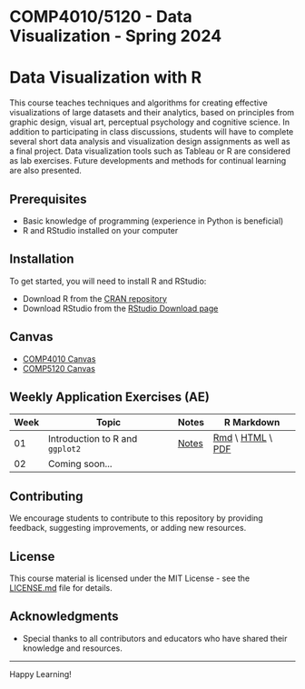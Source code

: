 # COMP4010/5120 - Data Visualization - Spring 2024

# Data Visualization with R
This course teaches techniques and algorithms for creating effective visualizations of large datasets and their analytics, based on principles from graphic design, visual art, perceptual psychology and cognitive science. In addition to participating in class discussions, students will have to complete several short data analysis and visualization design assignments as well as a final project. Data visualization tools such as Tableau or R are considered as lab exercises. Future developments and methods for continual learning are also presented.

## Prerequisites

- Basic knowledge of programming (experience in Python is beneficial)
- R and RStudio installed on your computer

## Installation

To get started, you will need to install R and RStudio:

- Download R from the [CRAN repository](https://cran.r-project.org/)
- Download RStudio from the [RStudio Download page](https://www.rstudio.com/products/rstudio/download/)

## Canvas

- [COMP4010 Canvas](https://vinuni.instructure.com/courses/1977)
- [COMP5120 Canvas](https://vinuni.instructure.com/courses/1977)

## Weekly Application Exercises (AE)
| Week | Topic | Notes | R Markdown |
| --- | --- | --- | --- |
| 01 | Introduction to R and `ggplot2` | [Notes](Week%201/Week1-AE-Notes.md) | [Rmd](Week%201/Week1-AE-RMarkdown.Rmd) \ [HTML](Week%201/Week1-AE-RMarkdown.html) \ [PDF](Week%201/Week1-AE-RMarkdown.pdf)|
| 02 | Coming soon... |  | |



## Contributing

We encourage students to contribute to this repository by providing feedback, suggesting improvements, or adding new resources.

## License

This course material is licensed under the MIT License - see the [LICENSE.md](LICENSE.md) file for details.

## Acknowledgments

- Special thanks to all contributors and educators who have shared their knowledge and resources.

---

Happy Learning!
